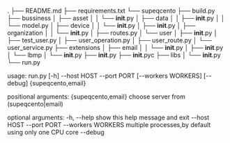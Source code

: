 .
├── README.md
├── requirements.txt
└── supeqcento
    ├── build.py
    ├── bussiness
    │   ├── asset
    │   │   └── __init__.py
    │   ├── data
    │   │   ├── __init__.py
    │   │   └── model.py
    │   ├── device
    │   │   └── __init__.py
    │   ├── __init__.py
    │   ├── organization
    │   │   └── __init__.py
    │   ├── routes.py
    │   └── user
    │       ├── __init__.py
    │       ├── test_user.py
    │       ├── user_operation.py
    │       ├── user_route.py
    │       └── user_service.py
    ├── extensions
    │   ├── email
    │   │   └── __init__.py
    │   ├── __init__.py
    │   └── lbmp
    │       └── __init__.py
    ├── __init__.py
    ├── __init__.pyc
    ├── libs
    │   └── __init__.py
    └── run.py

usage: run.py [-h] --host HOST --port PORT [--workers WORKERS] [--debug]
              {supeqcento,email}

positional arguments:
  {supeqcento,email}  choose server from (supeqcento|email)

optional arguments:
  -h, --help          show this help message and exit
  --host HOST
  --port PORT
  --workers WORKERS   multiple processes,by default using only one CPU core
  --debug
